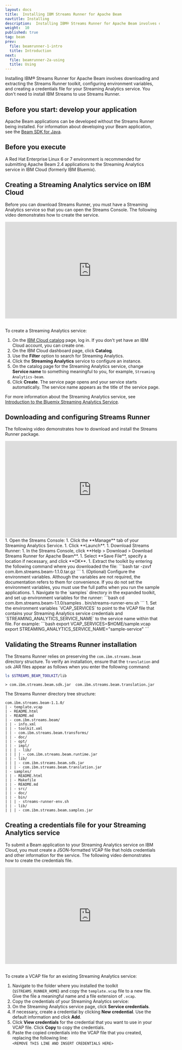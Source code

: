 ```yaml
---
layout: docs
title:  Installing IBM Streams Runner for Apache Beam
navtitle: Installing
description:  Installing IBM® Streams Runner for Apache Beam involves downloading and extracting the Streams Runner toolkit, configuring environment variables, and creating a credentials file for your Streaming Analytics service.
weight:  10
published: true
tag: beam
prev:
  file: beamrunner-1-intro
  title: Introduction
next:
  file: beamrunner-2a-using
  title: Using
---
```


Installing IBM® Streams Runner for Apache Beam involves downloading and extracting the Streams Runner toolkit, configuring environment variables, and creating a credentials file for your Streaming Analytics service. You don't need to install IBM Streams to use Streams Runner.

## Before you start: develop your application
Apache Beam applications can be developed without the Streams Runner being installed. For information about developing your Beam application, see the [Beam SDK for Java](https://beam.apache.org/documentation/sdks/java/).

## Before you execute

A Red Hat Enterprise Linux 6 or 7 environment is recommended for submitting Apache Beam 2.4 applications to the Streaming Analytics service in IBM Cloud (formerly IBM Bluemix).

## Creating a Streaming Analytics service on IBM Cloud

Before you can download Streams Runner, you must have a Streaming Analytics service so that you can open the Streams Console. The following video demonstrates how to create the service.

<iframe width="560" height="315" src="https://www.youtube.com/embed/zz0jqt61Xkg" frameborder="0" allowfullscreen></iframe>

<br>To create a Streaming Analytics service:

1. On the [IBM Cloud catalog](https://console.bluemix.net/catalog/) page, log in. If you don't yet have an IBM Cloud account, you can create one.
2. On the IBM Cloud dashboard page, click **Catalog**.
3. Use the **Filter** option to search for Streaming Analytics.
4. Click the **Streaming Analytics** service to configure an instance.
5. On the catalog page for the Streaming Analytics service, change **Service name** to something meaningful to you, for example, `Streaming Analytics-beam`.
6. Click **Create**. The service page opens and your service starts automatically. The service name appears as the title of the service page.

For more information about the Streaming Analytics service, see [Introduction to the Bluemix Streaming Analytics Service](https://developer.ibm.com/streamsdev/docs/streaming-analytics-now-available-bluemix-2/).

## Downloading and configuring Streams Runner
The following video demonstrates how to download and install the Streams Runner package.

<iframe width="560" height="315" src="https://www.youtube.com/embed/tG1uixwvnwg" frameborder="0" allowfullscreen></iframe>
<br>
1. Open the Streams Console:
    1. Click the **Manage** tab of your Streaming Analytics Service.
    1. Click **Launch**.
1. Download Streams Runner:
    1. In the Streams Console, click **Help > Download > Download Streams Runner for Apache Beam**.
    1. Select **Save File**, specify a location if necessary, and click **OK**.
1. Extract the toolkit by entering the following command where you downloaded the file:
```bash
tar -zxvf com.ibm.streams.beam-1.1.0.tar.gz
```
1. (Optional) Configure the environment variables. Although the variables are not required, the documentation refers to them for convenience. If you do not set the environment variables, you must use the full paths when you run the sample applications.
    1. Navigate to the `samples` directory in the expanded toolkit, and set up environment variables for the runner:
    ```bash
    cd com.ibm.streams.beam-1.1.0/samples
    . bin/streams-runner-env.sh
    ```
    1. Set the environment variables `VCAP_SERVICES` to point to the VCAP file that contains your Streaming Analytics service credentials and `STREAMING_ANALYTICS_SERVICE_NAME` to the service name within that file. For example: 
    ```bash
    export VCAP_SERVICES=$HOME/sample.vcap
    export STREAMING_ANALYTICS_SERVICE_NAME="sample-service"
    ```


## Validating the Streams Runner installation

The Streams Runner relies on preserving the `com.ibm.streams.beam` directory structure. To verify an installation, ensure that the `translation` and `sdk` JAR files appear as follows when you enter the following command:
```bash
ls $STREAMS_BEAM_TOOLKIT/lib
```
```
> com.ibm.streams.beam.sdk.jar  com.ibm.streams.beam.translation.jar
```

The Streams Runner directory tree structure:
```
com.ibm.streams.beam-1.1.0/
| - template.vcap
| - README.html
| - README.md
| - com.ibm.streams.beam/
| | - info.xml
| | - toolkit.xml
| | - com.ibm.streams.beam.transforms/
| | - doc/
| | - opt/
| | - impl/
| | | - lib/
| | | | - com.ibm.streams.beam.runtime.jar
| | - lib/
| | | - com.ibm.streams.beam.sdk.jar
| | | - com.ibm.streams.beam.translation.jar
| - samples/
| | - README.html
| | - Makefile
| | - README.md
| | - src/
| | - doc/
| | - bin/
| | | - streams-runner-env.sh
| | - lib/
| | | - com.ibm.streams.beam.samples.jar
```

## Creating a credentials file for your Streaming Analytics service

To submit a Beam application to your Streaming Analytics service on IBM Cloud, you must create a JSON-formatted VCAP file that holds credentials and other information for the service. The following video demonstrates how to create the credentials file.

<iframe width="560" height="315" src="https://www.youtube.com/embed/YqtuWkxkaXU" frameborder="0" allowfullscreen></iframe>

<br>To create a VCAP file for an existing Streaming Analytics service:

1. Navigate to the folder where you installed the toolkit (`$STREAMS_RUNNER_HOME`) and copy the `template.vcap` file to a new file. Give the file a meaningful name and a file extension of `.vcap`.
2. Copy the credentials of your Streaming Analytics service:
  1. On the Streaming Analytics service page, click **Service credentials**.
  2. If necessary, create a credential by clicking **New credential**. Use the default information and click **Add**.
  3. Click **View credentials** for the credential that you want to use in your VCAP file. Click **Copy** to copy the credentials.
3. Paste the copied credentials into the VCAP file that you created, replacing the following line:  
    `<REMOVE THIS LINE AND INSERT CREDENTIALS HERE>`
